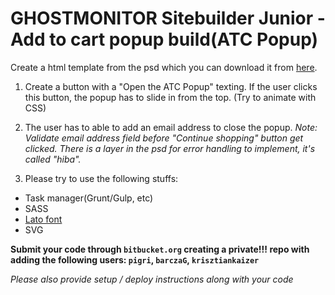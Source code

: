 # GHOSTMONITOR Sitebuilder Junior - Add to cart popup build(ATC Popup)
Create a html template from the psd which you can download it from [here](https://github.com/ghostmonitor/gm-jobs/raw/master/assets/psd_cart_popup.psd).

1. Create a button with a "Open the ATC Popup" texting. If the user clicks this button, the popup has to slide in from the top. (Try to animate with CSS)

2. The user has to able to add an email address to close the popup.
_Note: Validate email address field before "Continue shopping" button get clicked. There is a layer in the psd for error handling to implement, it's called "hiba"._

3. Please try to use the following stuffs:
  - Task manager(Grunt/Gulp, etc)
  - SASS
  - [Lato font](https://fonts.google.com/specimen/Lato)
  - SVG

__Submit your code through `bitbucket.org` creating a private!!! repo with adding the following users: `pigri`, `barczaG`, `krisztiankaizer`__

_Please also provide setup / deploy instructions along with your code_
